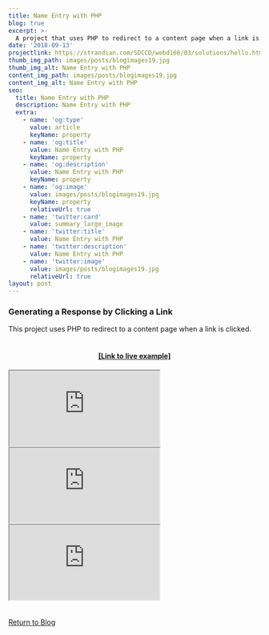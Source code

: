 ```yaml
---
title: Name Entry with PHP
blog: true
excerpt: >-
  A project that uses PHP to redirect to a content page when a link is clicked.
date: '2018-09-13'
projectlink: https://strandian.com/SDCCD/webd166/03/solutions/hello.html
thumb_img_path: images/posts/blogimages19.jpg
thumb_img_alt: Name Entry with PHP
content_img_path: images/posts/blogimages19.jpg
content_img_alt: Name Entry with PHP
seo:
  title: Name Entry with PHP
  description: Name Entry with PHP
  extra:
    - name: 'og:type'
      value: article
      keyName: property
    - name: 'og:title'
      value: Name Entry with PHP
      keyName: property
    - name: 'og:description'
      value: Name Entry with PHP
      keyName: property
    - name: 'og:image'
      value: images/posts/blogimages19.jpg
      keyName: property
      relativeUrl: true
    - name: 'twitter:card'
      value: summary_large_image
    - name: 'twitter:title'
      value: Name Entry with PHP
    - name: 'twitter:description'
      value: Name Entry with PHP
    - name: 'twitter:image'
      value: images/posts/blogimages19.jpg
      relativeUrl: true
layout: post
---
```


### Generating a Response by Clicking a Link
This project uses PHP to redirect to a content page when a link is clicked.
<br />
<br />
<h4 align="center"><a href="https://strandian.com/SDCCD/webd166/03/solutions/hello.html" target="_blank">[Link to live example]</a></h4>
<div id="hideweb1">
  <div class="thumbnail-container" title="Web Development Portfolio"><a href="https://strandian.com/SDCCD/webd166/03/solutions/hello.html" target="_blank">
    <div class="thumbnail">
      <iframe sandbox src="https://strandian.com/SDCCD/webd166/03/solutions/hello.html" onload="this.style.opacity = 1"></iframe>
    </div>
    </a> </div>
</div>
<div id="hideweb2">
  <div class="thumbnail-container" title="Web Development Portfolio"><a href="https://strandian.com/SDCCD/webd166/03/solutions/hello.html" target="_blank">
    <div class="thumbnail">
      <iframe sandbox src="https://strandian.com/SDCCD/webd166/03/solutions/hello.html" onload="this.style.opacity = 1"></iframe>
    </div>
    </a> </div>
</div>
<div id="hideweb3">
  <div class="thumbnail-container" title="Web Development Portfolio"><a href="https://strandian.com/SDCCD/webd166/03/solutions/hello.html" target="_blank">
    <div class="thumbnail">
      <iframe sandbox src="https://strandian.com/SDCCD/webd166/03/solutions/hello.html" onload="this.style.opacity = 1"></iframe>
    </div>
    </a> </div>
</div>

<!-- Lorem ipsum dolor sit amet, consectetur adipiscing elit, sed do eiusmod tempor incididunt ut labore et dolore magna aliqua. Arcu ac tortor dignissim convallis. Enim lobortis scelerisque fermentum dui faucibus. Arcu bibendum at varius vel. In arcu cursus euismod quis viverra nibh cras pulvinar mattis.

<p class="codepen" data-height="300" data-default-tab="html,result" data-slug-hash="ZEXyOEj" data-user="strandian" style="height: 300px; box-sizing: border-box; display: flex; align-items: center; justify-content: center; border: 2px solid; margin: 1em 0; padding: 1em;">
  <span>See the Pen <a href="https://codepen.io/strandian/pen/ZEXyOEj">
  Calculator with JavaScript</a> by Ian Strand (<a href="https://codepen.io/strandian">@strandian</a>)
  on <a href="https://codepen.io">CodePen</a>.</span>
</p> -->

<br />
<br />
<a class="button" href="/blog/">
  Return to Blog
</a>

<script async src="https://cpwebassets.codepen.io/assets/embed/ei.js"></script>